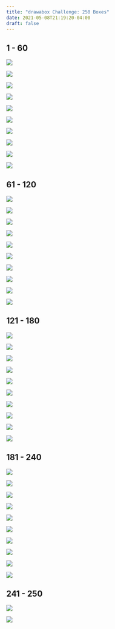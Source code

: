 ```yaml
---
title: "drawabox Challenge: 250 Boxes"
date: 2021-05-08T21:19:20-04:00
draft: false
---
```


## 1 - 60

![](/challenge-250-boxes/IMG_5194.png)

![](/challenge-250-boxes/IMG_5195.png)

![](/challenge-250-boxes/IMG_5196.png)

![](/challenge-250-boxes/IMG_5197.png)

![](/challenge-250-boxes/IMG_5198.png)

![](/challenge-250-boxes/IMG_5199.png)

![](/challenge-250-boxes/IMG_5200.png)

![](/challenge-250-boxes/IMG_5201.png)

![](/challenge-250-boxes/IMG_5202.png)

![](/challenge-250-boxes/IMG_5203.png)

## 61 - 120

![](/challenge-250-boxes/IMG_5204.png)

![](/challenge-250-boxes/IMG_5205.png)

![](/challenge-250-boxes/IMG_5206.png)

![](/challenge-250-boxes/IMG_5207.png)

![](/challenge-250-boxes/IMG_5208.png)

![](/challenge-250-boxes/IMG_5209.png)

![](/challenge-250-boxes/IMG_5210.png)

![](/challenge-250-boxes/IMG_5211.png)

![](/challenge-250-boxes/IMG_5212.png)

![](/challenge-250-boxes/IMG_5213.png)

## 121 - 180

![](/challenge-250-boxes/IMG_5214.png)

![](/challenge-250-boxes/IMG_5215.png)

![](/challenge-250-boxes/IMG_5216.png)

![](/challenge-250-boxes/IMG_5217.png)

![](/challenge-250-boxes/IMG_5218.png)

![](/challenge-250-boxes/IMG_5219.png)

![](/challenge-250-boxes/IMG_5220.png)

![](/challenge-250-boxes/IMG_5221.png)

![](/challenge-250-boxes/IMG_5222.png)

![](/challenge-250-boxes/IMG_5223.png)

## 181 - 240

![](/challenge-250-boxes/IMG_5224.png)

![](/challenge-250-boxes/IMG_5225.png)

![](/challenge-250-boxes/IMG_5226.png)

![](/challenge-250-boxes/IMG_5227.png)

![](/challenge-250-boxes/IMG_5228.png)

![](/challenge-250-boxes/IMG_5229.png)

![](/challenge-250-boxes/IMG_5230.png)

![](/challenge-250-boxes/IMG_5231.png)

![](/challenge-250-boxes/IMG_5232.png)

![](/challenge-250-boxes/IMG_5233.png)

## 241 - 250

![](/challenge-250-boxes/IMG_5234.png)

![](/challenge-250-boxes/IMG_5235.png)

